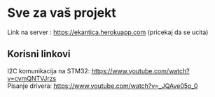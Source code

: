 # Sve za vaš projekt

Link na server : https://ekantica.herokuapp.com  (pricekaj da se ucita)

## Korisni linkovi
I2C komunikacija na STM32: https://www.youtube.com/watch?v=cvmQNTVJrzs <br>
Pisanje drivera: https://www.youtube.com/watch?v=_JQAve05o_0
